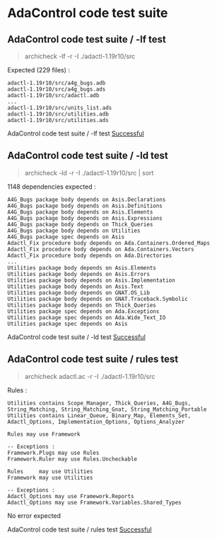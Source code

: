 
# AdaControl code test suite



##  AdaControl code test suite / -lf test

  > archicheck -lf -r -I ./adactl-1.19r10/src  

  Expected (229 files) :  

```  
adactl-1.19r10/src/a4g_bugs.adb
adactl-1.19r10/src/a4g_bugs.ads
adactl-1.19r10/src/adactl.adb
...
adactl-1.19r10/src/units_list.ads
adactl-1.19r10/src/utilities.adb
adactl-1.19r10/src/utilities.ads
```  


AdaControl code test suite / -lf test [Successful](tests_status.md#successful)

##  AdaControl code test suite / -ld test

  > archicheck -ld -r -I ./adactl-1.19r10/src | sort  

  1148 dependencies expected :  

```  
A4G_Bugs package body depends on Asis.Declarations
A4G_Bugs package body depends on Asis.Definitions
A4G_Bugs package body depends on Asis.Elements
A4G_Bugs package body depends on Asis.Expressions
A4G_Bugs package body depends on Thick_Queries
A4G_Bugs package body depends on Utilities
A4G_Bugs package spec depends on Asis
Adactl_Fix procedure body depends on Ada.Containers.Ordered_Maps
Adactl_Fix procedure body depends on Ada.Containers.Vectors
Adactl_Fix procedure body depends on Ada.Directories
...
Utilities package body depends on Asis.Elements
Utilities package body depends on Asis.Errors
Utilities package body depends on Asis.Implementation
Utilities package body depends on Asis.Text
Utilities package body depends on GNAT.OS_Lib
Utilities package body depends on GNAT.Traceback.Symbolic
Utilities package body depends on Thick_Queries
Utilities package spec depends on Ada.Exceptions
Utilities package spec depends on Ada.Wide_Text_IO
Utilities package spec depends on Asis
```  


AdaControl code test suite / -ld test [Successful](tests_status.md#successful)

##  AdaControl code test suite / rules test

  > archicheck adactl.ac -r -I ./adactl-1.19r10/src  

  Rules :  

```  
Utilities contains Scope_Manager, Thick_Queries, A4G_Bugs, String_Matching, String_Matching_Gnat, String_Matching_Portable
Utilities contains Linear_Queue, Binary_Map, Elements_Set, Adactl_Options, Implementation_Options, Options_Analyzer

Rules may use Framework

-- Exceptions :
Framework.Plugs may use Rules
Framework.Ruler may use Rules.Uncheckable

Rules     may use Utilities
Framework may use Utilities

-- Exceptions :
Adactl_Options may use Framework.Reports
Adactl_Options may use Framework.Variables.Shared_Types
```  

  No error expected  


AdaControl code test suite / rules test [Successful](tests_status.md#successful)
